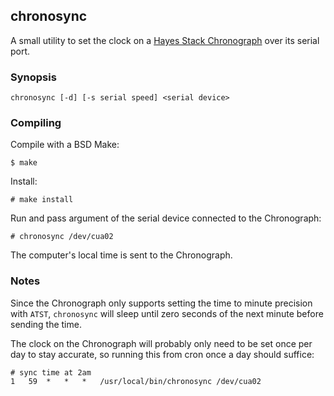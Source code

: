 ## chronosync

A small utility to set the clock on a
[Hayes Stack Chronograph](http://atari8bitads.blogspot.com/2017/06/theres-no-better-time.html)
over its serial port.

### Synopsis

	chronosync [-d] [-s serial speed] <serial device>

### Compiling

Compile with a BSD Make:

	$ make

Install:

	# make install

Run and pass argument of the serial device connected to the Chronograph:

	# chronosync /dev/cua02

The computer's local time is sent to the Chronograph.

### Notes

Since the Chronograph only supports setting the time to minute precision with
`ATST`, `chronosync` will sleep until zero seconds of the next minute before
sending the time.

The clock on the Chronograph will probably only need to be set once per day to
stay accurate, so running this from cron once a day should suffice:

	# sync time at 2am
	1	59	*	*	*	/usr/local/bin/chronosync /dev/cua02
